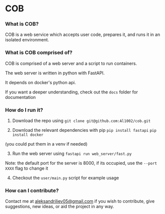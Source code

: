 # COB

### What is COB?

COB is a web service which accepts user code, prepares it, and runs it in an isolated environment.

### What is COB comprised of?

COB is comprised of a web server and a script to run containers.

The web server is written in python with FastAPI.

It depends on docker's python api.

If you want a deeper understanding, check out the ```docs``` folder for documentation

### How do I run it?

1. Download the repo using
```git clone git@github.com:Al1002/cob.git```

2. Download the relevant dependencies with pip 
```pip install fastapi```
```pip install docker```

(you could put them in a venv if needed)

3. Run the web server using
```fastapi run web_server/fast.py```

Note: the default port for the server is 8000, if its occupied, use the ```--port XXXX``` flag to change it

4. Checkout the ```user/main.py``` script for example usage

### How can I contribute?

Contact me at aleksandriliev05@gmail.com if you wish to contribute, give suggestions, new ideas, or aid the project in any way.



